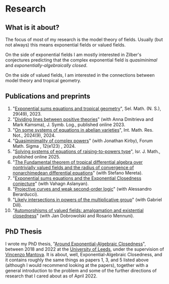 
<html>
	
   
   	
<body>
<h1>Research</h1>
<h2>What is it about?</h2>
<p> The focus of most of my research is the model theory of fields. Usually (but not always) this means exponential fields or valued fields.</p>	
<p> On the side of exponential fields I am mostly interested in Zilber's conjectures predicting that the complex exponential field is <i>quasiminimal</i> and <i>exponentially-algebraically closed</i>. </p>
<p> On the side of valued fields, I am interested in the connections between model theory and tropical geometry. </p>

<h2> Publications and preprints </h2>
<ol>
	<li>"<a href="https://link.springer.com/article/10.1007/s00029-023-00853-y">Exponential sums equations and tropical geometry</a>", Sel. Math. (N. S.), 29(49), 2023.  </li>
	<li> "<a href="https://www.cambridge.org/core/journals/journal-of-symbolic-logic/article/dividing-lines-between-positive-theories/678AE82C98D6306E22F24DAE0A21F4F0">Dividing lines between positive theories</a>" (with Anna Dmitrieva and Mark Kamsma), J.  Symb. Log., published online 2023. </li>
	<li>"<a href="https://academic.oup.com/imrn/advance-article/doi/10.1093/imrn/rnad122/7198252?utm_source=authortollfreelink&utm_campaign=imrn&utm_medium=email&guestAccessKey=cc0e3a7b-		e7ff-4e5a-968b-df3a609f6e45">On some systems of equations in abelian varieties</a>", Int. Math. Res. Not., 2024(9), 2024. </li>	
	<li> "<a href="https://arxiv.org/abs/2304.06450">Quasiminimality of complex powers</a>" (with Jonathan Kirby), Forum Math. Sigma , 12(e123) , 2024. </li>
	<li> "<a href="https://link.springer.com/article/10.1007/s11856-025-2778-2">Solving systems of equations of raising-to-powers type</a>", Isr. J. Math., published online 2025. </li>
	<li> "<a href="https://arxiv.org/abs/2303.12124">The Fundamental theorem of tropical differential algebra over nontrivially valued fields and the radius of convergence of nonarchimedean differential equations</a>" (with Stefano Mereta).  </li>
	<li> "<a href="https://arxiv.org/abs/2409.12860">Exponential sums equations and the Exponential Closedness conjecture</a>" (with Vahagn Aslanyan).  </li>
	<li> "<a href="https://arxiv.org/abs/2503.10473">Projective curves and weak second-order logic</a>" (with Alessandro Berarducci).  </li>
	<li> "<a href="https://arxiv.org/abs/2506.07550">Likely intersections in powers of the multiplicative group</a>" (with Gabriel Dill). </li>
	<li> "<a href="https://arxiv.org/abs/2510.06021">Automorphisms of valued fields: amalgamation and existential closedness</a>" (with Jan Dobrowolski and Rosario Mennuni). </li>
</ol>
</body>

<h2> PhD Thesis </h2>

<p>I wrote my PhD thesis, "<a href="https://etheses.whiterose.ac.uk/31077/">Around Exponential-Algebraic Closedness</a>", between 2018 and 2022 at the <a href="https://www.leeds.ac.uk/"> University of Leeds</a>, under the supervision of <a href="https://eps.leeds.ac.uk/maths/staff/4058/dr-vincenzo-l-mantova">Vincenzo Mantova</a>. It is about, well, Exponential-Algebraic Closedness, and it contains roughly the same things as papers 1, 3, and 5 listed above (although I would recommend looking at the papers), together with a general introduction to the problem and some of the further directions of research that I cared about as of April 2022.</p>
</html>

